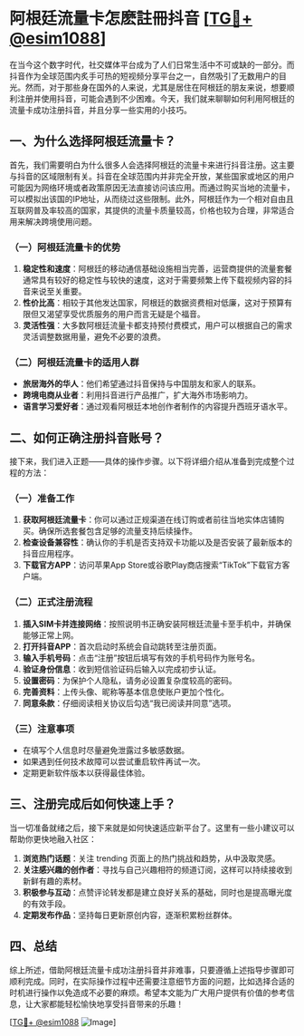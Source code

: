 # 阿根廷流量卡怎麽註冊抖音 [[TG💪+ @esim1088](https://t.me/s/esim1088)]

在当今这个数字时代，社交媒体平台成为了人们日常生活中不可或缺的一部分。而抖音作为全球范围内炙手可热的短视频分享平台之一，自然吸引了无数用户的目光。然而，对于那些身在国外的人来说，尤其是居住在阿根廷的朋友来说，想要顺利注册并使用抖音，可能会遇到不少困难。今天，我们就来聊聊如何利用阿根廷的流量卡成功注册抖音，并且分享一些实用的小技巧。

## 一、为什么选择阿根廷流量卡？

首先，我们需要明白为什么很多人会选择阿根廷的流量卡来进行抖音注册。这主要与抖音的区域限制有关。抖音在全球范围内并非完全开放，某些国家或地区的用户可能因为网络环境或者政策原因无法直接访问该应用。而通过购买当地的流量卡，可以模拟出该国的IP地址，从而绕过这些限制。此外，阿根廷作为一个相对自由且互联网普及率较高的国家，其提供的流量卡质量较高，价格也较为合理，非常适合用来解决跨境使用问题。

### （一）阿根廷流量卡的优势

1. **稳定性和速度**：阿根廷的移动通信基础设施相当完善，运营商提供的流量套餐通常具有较好的稳定性与较快的速度，这对于需要频繁上传下载视频内容的抖音来说至关重要。
2. **性价比高**：相较于其他发达国家，阿根廷的数据资费相对低廉，这对于预算有限但又渴望享受优质服务的用户而言无疑是个福音。
3. **灵活性强**：大多数阿根廷流量卡都支持预付费模式，用户可以根据自己的需求灵活调整数据用量，避免不必要的浪费。

### （二）阿根廷流量卡的适用人群

- **旅居海外的华人**：他们希望通过抖音保持与中国朋友和家人的联系。
- **跨境电商从业者**：利用抖音进行产品推广，扩大海外市场影响力。
- **语言学习爱好者**：通过观看阿根廷本地创作者制作的内容提升西班牙语水平。

## 二、如何正确注册抖音账号？

接下来，我们进入正题——具体的操作步骤。以下将详细介绍从准备到完成整个过程的方法：

### （一）准备工作

1. **获取阿根廷流量卡**：你可以通过正规渠道在线订购或者前往当地实体店铺购买。确保所选套餐包含足够的流量支持后续操作。
2. **检查设备兼容性**：确认你的手机是否支持双卡功能以及是否安装了最新版本的抖音应用程序。
3. **下载官方APP**：访问苹果App Store或谷歌Play商店搜索“TikTok”下载官方客户端。

### （二）正式注册流程

1. **插入SIM卡并连接网络**：按照说明书正确安装阿根廷流量卡至手机中，并确保能够正常上网。
2. **打开抖音APP**：首次启动时系统会自动跳转至注册页面。
3. **输入手机号码**：点击“注册”按钮后填写有效的手机号码作为账号名。
4. **验证身份信息**：收到短信验证码后输入以完成初步认证。
5. **设置密码**：为保护个人隐私，请务必设置复杂度较高的密码。
6. **完善资料**：上传头像、昵称等基本信息使账户更加个性化。
7. **同意条款**：仔细阅读相关协议后勾选“我已阅读并同意”选项。

### （三）注意事项

- 在填写个人信息时尽量避免泄露过多敏感数据。
- 如果遇到任何技术故障可以尝试重启软件再试一次。
- 定期更新软件版本以获得最佳体验。

## 三、注册完成后如何快速上手？

当一切准备就绪之后，接下来就是如何快速适应新平台了。这里有一些小建议可以帮助你更快地融入社区：

1. **浏览热门话题**：关注 trending 页面上的热门挑战和趋势，从中汲取灵感。
2. **关注感兴趣的创作者**：寻找与自己兴趣相符的频道订阅，这样可以持续接收到新鲜有趣的素材。
3. **积极参与互动**：点赞评论转发都是建立良好关系的基础，同时也是提高曝光度的有效手段。
4. **定期发布作品**：坚持每日更新原创内容，逐渐积累粉丝群体。

## 四、总结

综上所述，借助阿根廷流量卡成功注册抖音并非难事，只要遵循上述指导步骤即可顺利完成。同时，在实际操作过程中还需要注意细节方面的问题，比如选择合适的时机进行操作以免造成不必要的麻烦。希望本文能为广大用户提供有价值的参考信息，让大家都能轻松愉快地享受抖音带来的乐趣！

[[TG💪+ @esim1088](https://t.me/s/esim1088) ![Image](https://i.postimg.cc/4NQfJmqS/Snipaste-2025-05-13-00-14-12.png)]